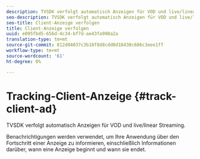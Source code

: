 ```yaml
---
description: TVSDK verfolgt automatisch Anzeigen für VOD und live/linear Streaming.
seo-description: TVSDK verfolgt automatisch Anzeigen für VOD und live/linear Streaming.
seo-title: Client-Anzeige verfolgen
title: Client-Anzeige verfolgen
uuid: e095fbd5-656d-4c34-bf7d-ae43fa998a2a
translation-type: tm+mt
source-git-commit: 812d04037c3b18f8d8cdd0d18430c686c3eee1ff
workflow-type: tm+mt
source-wordcount: '61'
ht-degree: 0%

---
```



# Tracking-Client-Anzeige {#track-client-ad}

TVSDK verfolgt automatisch Anzeigen für VOD und live/linear Streaming.

Benachrichtigungen werden verwendet, um Ihre Anwendung über den Fortschritt einer Anzeige zu informieren, einschließlich Informationen darüber, wann eine Anzeige beginnt und wann sie endet.
